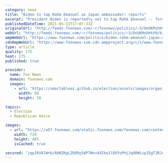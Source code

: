 ```yaml
---
category: news
title: "Biden to tap Rahm Emanuel as Japan ambassador: reports"
excerpt: "President Biden is reportedly set to tap Rahm Emanuel -- former President Barack Obama's chief of staff and Chicago mayor -- as U.S. ambassador to Japan. "
publishedDateTime: 2021-05-11T17:07:33Z
originalUrl: "http://feeds.foxnews.com/~r/foxnews/politics/~3/OnUKMshHtV0/biden-rahm-emanuel-japan-ambassador"
webUrl: "http://feeds.foxnews.com/~r/foxnews/politics/~3/OnUKMshHtV0/biden-rahm-emanuel-japan-ambassador"
ampWebUrl: "https://www.foxnews.com/politics/biden-rahm-emanuel-japan-ambassador.amp"
cdnAmpWebUrl: "https://www-foxnews-com.cdn.ampproject.org/c/s/www.foxnews.com/politics/biden-rahm-emanuel-japan-ambassador.amp"
type: article
quality: 175
heat: 175
published: true

provider:
  name: Fox News
  domain: foxnews.com
  images:
    - url: "https://smartableai.github.io/election/assets/images/organizations/foxnews.com-50x50.jpg"
      width: 50
      height: 50

topics:
  - Election
  - Republican Voice

images:
  - url: "https://a57.foxnews.com/static.foxnews.com/foxnews.com/content/uploads/2021/01/720/405/GettyImages-1165549574.jpg?ve=1&tl=1"
    width: 720
    height: 405
    isCached: true

secured: "jqpJKVAlW+b/AbNZKgLZbD9y54P7Wov4XIke1lOXYoPHjJqXRWLspJEgTJRJqKXXNCCd3FC03rzNW21owrCy6/SFmqYetjve91V4X5FrFkJ9f9YlM43389wtpTI73A/M5nO/MkOno58mToJW1zh9sgs/YA4of2+UhYFWmHBelI5jV/0Y0g9PxzmH7ZwUi01lQye7HMmBjMJjKakSnoCTxpsvZYpBByg1NmUiFvQQpw01OGsNVcvDACTO/YrHHORuTS1q1uMgBcbSXAI97HvBEgzUeWW9Mi8+aQCVX6occI3ivElns/tTZ4rig18g1cKo2aY1kUXiBS91j3kQAfTjcRG+57PmDnvDNWU1m7bQzGA=;rfxP5PkRIDef+AKc6xEQcg=="
---
```


